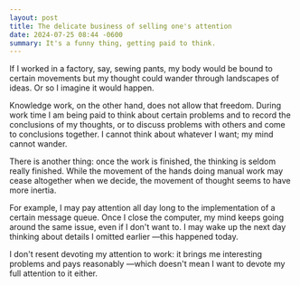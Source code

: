 ```yaml
---
layout: post
title: The delicate business of selling one's attention
date: 2024-07-25 08:44 -0600
summary: It's a funny thing, getting paid to think.
---
```


If I worked in a factory, say, sewing pants, my body would be bound to certain movements but my thought could wander through landscapes of ideas. Or so I imagine it would happen.

Knowledge work, on the other hand, does not allow that freedom. During work time I am being paid to think about certain problems and to record the conclusions of my thoughts, or to discuss problems with others and come to conclusions together. I cannot think about whatever I want; my mind cannot wander.

There is another thing: once the work is finished, the thinking is seldom really finished. While the movement of the hands doing manual work may cease altogether when we decide, the movement of thought seems to have more inertia.

For example, I may pay attention all day long to the implementation of a certain message queue. Once I close the computer, my mind keeps going around the same issue, even if I don't want to. I may wake up the next day thinking about details I omitted earlier —this happened today.

I don't resent devoting my attention to work: it brings me interesting problems and pays reasonably —which doesn't mean I want to devote my full attention to it either.
